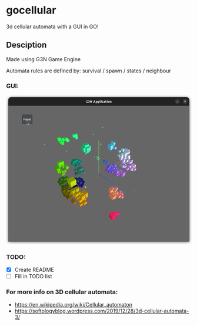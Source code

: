 # gocellular
3d cellular automata with a GUI in GO!

## Desciption
Made using G3N Game Engine

Automata rules are defined by: survival / spawn / states / neighbour

### GUI:
![GUI](automata.png)

### TODO:
- [x] Create README
- [ ] Fill in TODO list

### For more info on 3D cellular automata:
- https://en.wikipedia.org/wiki/Cellular_automaton
- https://softologyblog.wordpress.com/2019/12/28/3d-cellular-automata-3/
